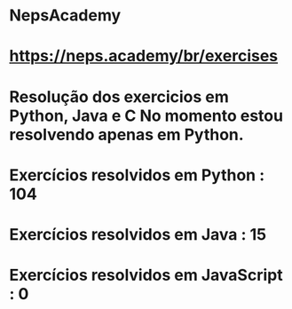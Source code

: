 # NepsAcademy
# https://neps.academy/br/exercises 
# Resolução dos exercicios em Python, Java e C No momento estou resolvendo apenas em Python.
# Exercícios resolvidos em Python : 104
# Exercícios resolvidos em Java : 15
# Exercícios resolvidos em JavaScript : 0
